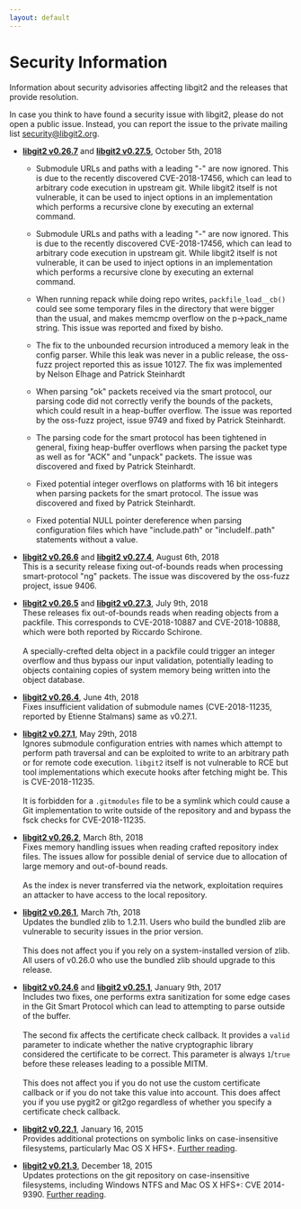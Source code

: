 ```yaml
---
layout: default
---
```


# Security Information

Information about security advisories affecting libgit2 and the releases that
provide resolution.

In case you think to have found a security issue with libgit2, please do not
open a public issue. Instead, you can report the issue to the private mailing
list [security@libgit2.org](mailto:security@libgit2.org).

* **[libgit2 v0.26.7](https://github.com/libgit2/libgit2/releases/tag/v0.26.7)** and **[libgit2 v0.27.5](https://github.com/libgit2/libgit2/releases/tag/v0.27.5)**, October 5th, 2018  

  - Submodule URLs and paths with a leading "-" are now ignored. This is due to
    the recently discovered CVE-2018-17456, which can lead to arbitrary code
    execution in upstream git. While libgit2 itself is not vulnerable, it can be
    used to inject options in an implementation which performs a recursive clone
    by executing an external command.

  - Submodule URLs and paths with a leading "-" are now ignored. This is due to
    the recently discovered CVE-2018-17456, which can lead to arbitrary code
    execution in upstream git. While libgit2 itself is not vulnerable, it can be
    used to inject options in an implementation which performs a recursive clone
    by executing an external command.

  - When running repack while doing repo writes, `packfile_load__cb()` could see
    some temporary files in the directory that were bigger than the usual, and
    makes memcmp overflow on the p->pack_name string. This issue was reported
    and fixed by bisho.

  - The fix to the unbounded recursion introduced a memory leak in the config
    parser. While this leak was never in a public release, the oss-fuzz project
    reported this as issue 10127. The fix was implemented by Nelson Elhage and
    Patrick Steinhardt

  - When parsing "ok" packets received via the smart protocol, our parsing code
    did not correctly verify the bounds of the packets, which could result in a
    heap-buffer overflow. The issue was reported by the oss-fuzz project, issue
    9749 and fixed by Patrick Steinhardt.

  - The parsing code for the smart protocol has been tightened in general,
    fixing heap-buffer overflows when parsing the packet type as well as for
    "ACK" and "unpack" packets. The issue was discovered and fixed by Patrick
    Steinhardt.

  - Fixed potential integer overflows on platforms with 16 bit integers when
    parsing packets for the smart protocol. The issue was discovered and fixed
    by Patrick Steinhardt.

  - Fixed potential NULL pointer dereference when parsing configuration files
    which have "include.path" or "includeIf..path" statements without a value.

* **[libgit2 v0.26.6](https://github.com/libgit2/libgit2/releases/tag/v0.26.6)** and **[libgit2 v0.27.4](https://github.com/libgit2/libgit2/releases/tag/v0.27.4)**, August 6th, 2018  
This is a security release fixing out-of-bounds reads when processing
smart-protocol "ng" packets. The issue was discovered by the oss-fuzz project,
issue 9406.

* **[libgit2 v0.26.5](https://github.com/libgit2/libgit2/releases/tag/v0.26.5)** and **[libgit2 v0.27.3](https://github.com/libgit2/libgit2/releases/tag/v0.27.3)**, July 9th, 2018  
These releases fix out-of-bounds reads when reading objects from a packfile.
This corresponds to CVE-2018-10887 and CVE-2018-10888, which were both reported
by Riccardo Schirone.<br/><br/>
A specially-crefted delta object in a packfile could trigger an integer overflow
and thus bypass our input validation, potentially leading to objects containing
copies of system memory being written into the object database.

* **[libgit2 v0.26.4](https://github.com/libgit2/libgit2/releases/tag/v0.26.4)**, June 4th, 2018  
Fixes insufficient validation of submodule names (CVE-2018-11235, reported by
Etienne Stalmans) same as v0.27.1.

 * **[libgit2 v0.27.1](https://github.com/libgit2/libgit2/releases/tag/v0.27.1)**, May 29th, 2018  
Ignores submodule configuration entries with names which attempt to perform path
traversal and can be exploited to write to an arbitrary path or for remote code
execution. `libgit2` itself is not vulnerable to RCE but tool implementations
which execute hooks after fetching might be. This is CVE-2018-11235.<br/><br/>
 It is forbidden for a `.gitmodules` file to be a symlink which could cause a Git
implementation to write outside of the repository and and bypass the fsck checks
for CVE-2018-11235.

 * **[libgit2 v0.26.2](https://github.com/libgit2/libgit2/releases/tag/v0.26.2)**, March 8th, 2018  
Fixes memory handling issues when reading crafted repository index files. The
issues allow for possible denial of service due to allocation of large memory
and out-of-bound reads.<br/><br/>
 As the index is never transferred via the network, exploitation requires an
attacker to have access to the local repository.

 * **[libgit2 v0.26.1](https://github.com/libgit2/libgit2/releases/tag/v0.26.1)**, March 7th, 2018  
Updates the bundled zlib to 1.2.11. Users who build the bundled zlib are
vulnerable to security issues in the prior version.<br/><br/>
 This does not affect you if you rely on a system-installed version of zlib. All
users of v0.26.0 who use the bundled zlib should upgrade to this release.

* **[libgit2 v0.24.6](https://github.com/libgit2/libgit2/releases/tag/v0.24.6)** and **[libgit2 v0.25.1](https://github.com/libgit2/libgit2/releases/tag/v0.25.1)**, January 9th, 2017  
Includes two fixes, one performs extra sanitization for some edge cases in
the Git Smart Protocol which can lead to attempting to parse outside of the
buffer.<br><br>
The second fix affects the certificate check callback. It provides a `valid`
parameter to indicate whether the native cryptographic library considered the
certificate to be correct. This parameter is always `1`/`true` before these
releases leading to a possible MITM.<br><br>
This does not affect you if you do not use the custom certificate callback
or if you do not take this value into account. This does affect you if
you use pygit2 or git2go regardless of whether you specify a certificate
check callback.

* **[libgit2 v0.22.1](https://github.com/libgit2/libgit2/releases/tag/v0.22.1)**, January 16, 2015  
Provides additional protections on symbolic links on case-insensitive
filesystems, particularly Mac OS X HFS+.
[Further reading](http://www.edwardthomson.com/blog/another-libgit2-security-update.html).

* **[libgit2 v0.21.3](https://github.com/libgit2/libgit2/releases/tag/v0.21.3)**, December 18, 2015  
Updates protections on the git repository on case-insensitive filesystems,
including Windows NTFS and Mac OS X HFS+: CVE 2014-9390.
[Further reading](https://git-blame.blogspot.co.uk/2014/12/git-1856-195-205-214-and-221-and.html).
